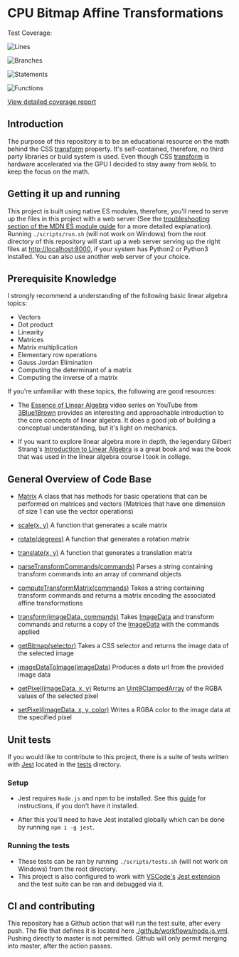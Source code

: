 # CPU Bitmap Affine Transformations

Test Coverage:

![Lines](https://prettygoodstudios.github.io/js-cpu-bitmap-affine-transformations/coverage/lines.svg)

![Branches](https://prettygoodstudios.github.io/js-cpu-bitmap-affine-transformations/coverage/branches.svg)

![Statements](https://prettygoodstudios.github.io/js-cpu-bitmap-affine-transformations/coverage/statements.svg)

![Functions](https://prettygoodstudios.github.io/js-cpu-bitmap-affine-transformations/coverage/functions.svg)

[View detailed coverage report](https://prettygoodstudios.github.io/js-cpu-bitmap-affine-transformations/coverage/lcov-report/index.html)

## Introduction

The purpose of this repository is to be an educational resource on the math behind the CSS [transform](https://developer.mozilla.org/en-US/docs/Web/CSS/transform) property. It's self-contained, therefore, no third party libraries or build system is used. Even though CSS [transform](https://developer.mozilla.org/en-US/docs/Web/CSS/transform) is hardware accelerated via the GPU I decided to stay away from `WebGL` to keep the focus on the math.

## Getting it up and running

This project is built using native ES modules, therefore, you'll need to serve up the files in this project with a web server (See the [troubleshooting section of the MDN ES module guide](https://developer.mozilla.org/en-US/docs/Web/JavaScript/Guide/Modules#troubleshooting) for a more detailed explanation). Running `./scripts/run.sh` (will not work on Windows) from the root directory of this repository will start up a web server serving up the right files at [http://localhost:8000](http://localhost:8000), if your system has Python2 or Python3 installed. You can also use another web server of your choice.

## Prerequisite Knowledge

I strongly recommend a understanding of the following basic linear algebra topics:

* Vectors
* Dot product
* Linearity
* Matrices
* Matrix multiplication
* Elementary row operations
* Gauss Jordan Elimination
* Computing the determinant of a matrix
* Computing the inverse of a matrix

If you're unfamiliar with these topics, the following are good resources:

* The [Essence of Linear Algebra](https://www.youtube.com/playlist?list=PLZHQObOWTQDPD3MizzM2xVFitgF8hE_ab) video series on YouTube from [3Blue1Brown](https://www.youtube.com/@3blue1brown) provides an interesting and approachable introduction to the core concepts of linear algebra. It does a good job of building a conceptual understanding, but it's light on mechanics.

* If you want to explore linear algebra more in depth, the legendary Gilbert Strang's [Introduction to Linear Algebra](https://math.mit.edu/~gs/linearalgebra/ila5/indexila5.html) is a great book and was the book that was used in the linear algebra course I took in college.

## General Overview of Code Base

* [Matrix](./src/matrix.mjs) A class that has methods for basic operations that can be performed on matrices and vectors (Matrices that have one dimension of size 1 can use the vector operations)

* [scale(x, y)](./src/transform.mjs) A function that generates a scale matrix

* [rotate(degrees)](./src/transform.mjs) A function that generates a rotation matrix

* [translate(x, y)](./src/transform.mjs) A function that generates a translation matrix

* [parseTransformCommands(commands)](./src/transform.mjs) Parses a string containing transform commands into an array of command objects

* [computeTransformMatrix(commands)](./src/transform.mjs) Takes a string containing transform commands and returns a matrix encoding the associated affine transformations

* [transform(imageData, commands)](./src/transform.mjs) Takes [ImageData](https://developer.mozilla.org/en-US/docs/Web/API/ImageData) and transform commands and returns a copy of the [ImageData](https://developer.mozilla.org/en-US/docs/Web/API/ImageData) with the commands applied

* [getBitmap(selector)](./src/bitmap.mjs) Takes a CSS selector and returns the image data of the selected image

* [imageDataToImage(imageData)](./src/bitmap.mjs) Produces a data url from the provided image data

* [getPixel(imageData, x, y)](./src/bitmap.mjs) Returns an [Uint8ClampedArray](./https://developer.mozilla.org/en-US/docs/Web/JavaScript/Reference/Global_Objects/Uint8ClampedArray) of the RGBA values of the selected pixel

* [setPixel(imageData, x, y, color)](./src/bitmap.mjs) Writes a RGBA color to the image data at the specified pixel

## Unit tests

If you would like to contribute to this project, there is a suite of tests written with [Jest](https://jestjs.io) located in the [tests](./tests) directory. 

### Setup

* Jest requires `Node.js` and npm to be installed. See this [guide](https://docs.npmjs.com/downloading-and-installing-node-js-and-npm) for instructions, if you don't have it installed. 

* After this you'll need to have Jest installed globally which can be done by running `npm i -g jest`.

### Running the tests

* These tests can be ran by running `./scripts/tests.sh` (will not work on Windows) from the root directory. 
* This project is also configured to work with [VSCode's](https://code.visualstudio.com) [Jest extension](https://marketplace.visualstudio.com/items?itemName=Orta.vscode-jest) and the test suite can be ran and debugged via it.

## CI and contributing

This repository has a Github action that will run the test suite, after every push. The file that defines it is located here [./github/workflows/node.js.yml](./github/workflows/node.js.yml).  Pushing directly to master is not permitted. Github will only permit merging into master, after the action passes.



